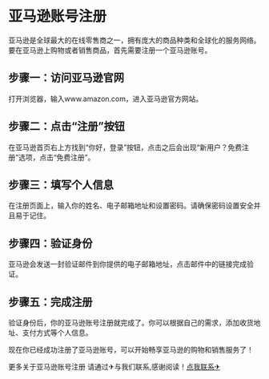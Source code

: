 # 亚马逊账号注册

亚马逊是全球最大的在线零售商之一，拥有庞大的商品种类和全球化的服务网络。要在亚马逊上购物或者销售商品，首先需要注册一个亚马逊账号。

## 步骤一：访问亚马逊官网

打开浏览器，输入www.amazon.com，进入亚马逊官方网站。

## 步骤二：点击“注册”按钮

在亚马逊首页右上方找到“你好，登录”按钮，点击之后会出现“新用户？免费注册”选项，点击“免费注册”。

## 步骤三：填写个人信息

在注册页面上，输入你的姓名、电子邮箱地址和设置密码。请确保密码设置安全并且易于记住。

## 步骤四：验证身份

亚马逊会发送一封验证邮件到你提供的电子邮箱地址，点击邮件中的链接完成验证。

## 步骤五：完成注册

验证身份后，你的亚马逊账号注册就完成了。你可以根据自己的需求，添加收货地址、支付方式等个人信息。

现在你已经成功注册了亚马逊账号，可以开始畅享亚马逊的购物和销售服务了！

更多关于亚马逊账号注册 请通过✈与我们联系,感谢阅读！[点我联系✈](https://home.G208.com)